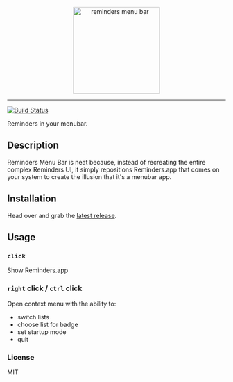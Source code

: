 
<p align="center">
  <img alt="reminders menu bar" src="https://user-images.githubusercontent.com/659829/33078156-aa1e76dc-ce86-11e7-9aee-b4090593957f.png" width=200>
</p>

---

[![Build Status](https://travis-ci.org/briangonzalez/reminders-menu-bar.svg?branch=master&style=flat-square)](https://travis-ci.org/briangonzalez/reminders-menu-bar)

Reminders in your menubar.

## Description

Reminders Menu Bar is neat because, instead of recreating the entire complex Reminders UI, it simply
repositions Reminders.app that comes on your system to create the illusion that it's a menubar app.

## Installation

Head over and grab the [latest release](https://github.com/briangonzalez/reminders-menu-bar/releases/latest).

## Usage

### `click`

Show Reminders.app

### `right` click / `ctrl` click

Open context menu with the ability to:

- switch lists
- choose list for badge
- set startup mode
- quit

### License

MIT
